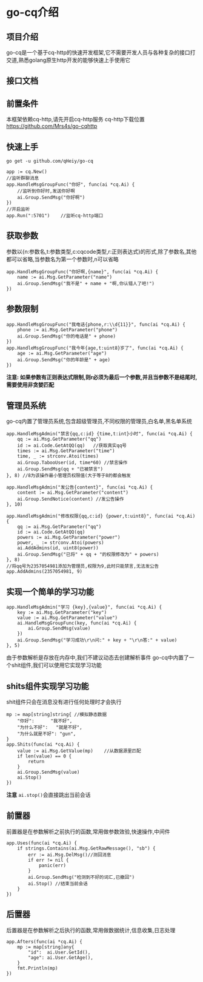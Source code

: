 # go-cq介绍

## 项目介绍
go-cq是一个基于cq-http的快速开发框架,它不需要开发人员与各种复杂的接口打交道,熟悉golang原生http开发的能够快速上手使用它

## 接口文档


## 前置条件
本框架依赖cq-http,请先开启cq-http服务
cq-http下载位置 https://github.com/Mrs4s/go-cqhttp

## 快速上手
`go get -u github.com/qHeiy/go-cq`

``` golang
app := cq.New()
//监听群聊消息
app.HandleMsgGroupFunc("你好", func(ai *cq.Ai) {
    //监听到你好时,发送你好啊
    ai.Group.SendMsg("你好啊")
})
//开启监听
app.Run(":5701")    //监听cq-http端口
```
## 获取参数
参数以{n:参数名,t:参数类型,c:cqcode类型,r:正则表达式}的形式,除了参数名,其他都可以省略,当参数名为第一个参数时,n可以省略
``` golang
app.HandleMsgGroupFunc("你好啊,{name}", func(ai *cq.Ai) {
    name := ai.Msg.GetParameter("name")
    ai.Group.SendMsg("我不是" + name + "啊,你认错人了吧!")
})
```
## 参数限制
``` golang
app.HandleMsgGroupFunc("我电话{phone,r:\\d{11}}", func(ai *cq.Ai) {
    phone := ai.Msg.GetParameter("phone")
    ai.Group.SendMsg("你的电话是" + phone)
})
app.HandleMsgGroupFunc("我今年{age,t:uint8}岁了", func(ai *cq.Ai) {
    age := ai.Msg.GetParameter("age")
    ai.Group.SendMsg("你的年龄是" + age)
})
```
**注意: 如果参数有正则表达式限制,则r必须为最后一个参数,并且当参数不是结尾时,需要使用非贪婪匹配**

## 管理员系统
go-cq内置了管理员系统,包含超级管理员,不同权限的管理员,白名单,黑名单系统
``` golang
app.HandleMsgAdmin("禁言{qq,c:id} {time,t:int}小时", func(ai *cq.Ai) {
    qq := ai.Msg.GetParameter("qq")
    id := ai.Code.GetAtQQ(qq)   //获取真实qq号
    times := ai.Msg.GetParameter("time")
    time, _ := strconv.Atoi(times)
    ai.Group.TabooUser(id, time*60) //禁言操作
    ai.Group.SendMsg(qq + "已被禁言")
}, 8) //8为该操作最小管理员权限值(大于等于8的都会触发

app.HandleMsgAdmin("发公告{content}", func(ai *cq.Ai) {
    content := ai.Msg.GetParameter("content")
    ai.Group.SendNotice(content) //发公告操作
}, 10)

app.HandleMsgAdmin("修改权限{qq,c:id} {power,t:uint8}", func(ai *cq.Ai) {
    qq := ai.Msg.GetParameter("qq")
    id := ai.Code.GetAtQQ(qq)
    powers := ai.Msg.GetParameter("power")
    power, _ := strconv.Atoi(powers)
    ai.AddAdmins(id, uint8(power))
    ai.Group.SendMsg("已将" + qq + "的权限修改为" + powers)
}, 8)
//将qq号为2357054981添加为管理员,权限为9,此时只能禁言,无法发公告
app.AddAdmins(2357054981, 9)
```

## 实现一个简单的学习功能
```golang
app.HandleMsgAdmin("学习 {key},{value}", func(ai *cq.Ai) {
    key := ai.Msg.GetParameter("key")
    value := ai.Msg.GetParameter("value")
    ai.HandleMsgGroupFunc(key, func(ai *cq.Ai) {
        ai.Group.SendMsg(value)
    })
    ai.Group.SendMsg("学习成功\r\n问:" + key + "\r\n答:" + value)
}, 5)
```
由于参数解析是存放在内存中,我们不建议动态去创建解析事件
go-cq中内置了一个shit组件,我们可以使用它实现学习功能
## shits组件实现学习功能
shit组件只会在消息没有进行任何处理时才会执行
```golang
mp := map[string]string{ //模拟静态数据 
    "你好":      "我不好",
    "为什么不好":   "就是不好",
    "为什么就是不好": "gun",
}
app.Shits(func(ai *cq.Ai) {
    value := ai.Msg.GetValue(mp)    //从数据源里匹配
    if len(value) == 0 {
        return
    }
    ai.Group.SendMsg(value)
    ai.Stop()
})
```
**注意** `ai.stop()`会直接跳出当前会话
## 前置器
前置器是在参数解析之前执行的函数,常用做参数效验,快速操作,中间件
```golang
app.Uses(func(ai *cq.Ai) {
    if strings.Contains(ai.Msg.GetRawMessage(), "sb") {
        err := ai.Msg.DelMsg()//测回消息
        if err != nil {
            panic(err)
        }
        ai.Group.SendMsg("检测到不好的词汇,已撤回")
        ai.Stop() //结束当前会话
    }
})
```
## 后置器
后置器是在参数解析之后执行的函数,常用做数据统计,信息收集,日志处理
```golang
app.Afters(func(ai *cq.Ai) {
    mp := map[string]any{
        "id":  ai.User.GetId(),
        "age": ai.User.GetAge(),
    }
    fmt.Println(mp)
})
```